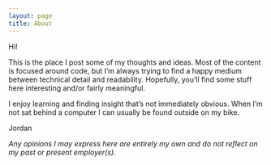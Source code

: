 ```yaml
---
layout: page
title: About
---
```


Hi!

This is the place I post some of my thoughts and ideas. Most of the content is  focused around code, but I’m always trying to find a happy medium between technical detail and readability. Hopefully, you’ll find some stuff here interesting and/or fairly meaningful.

I enjoy learning and finding insight that’s not immediately obvious. When I’m not sat behind a computer I can usually be found outside on my bike.


Jordan


_Any opinions I may express here are entirely my own and do not reflect
on my past or present employer(s)._

